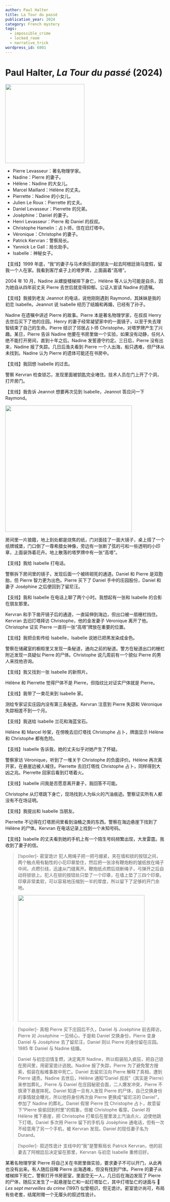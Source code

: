 ```yaml
---
author: Paul Halter
title: La Tour du passé
publication_year: 2024
category: French mystery
tags:
  - impossible_crime
  - locked_room
  - narrative_trick
wordpress_id: 6801
---
```


# Paul Halter, <i>La Tour du passé</i> (2024)

<img src=images/2024_cover.jpg width=250/>

* Pierre Levasseur：著名物理学家。
* Nadine：Pierre 的妻子。
* Hélène：Nadine 的大女儿。
* Marcel Maillard：Hélène 的丈夫。
* Pierrette：Nadine 的小女儿。
* Julien Le Roux：Pierrette 的丈夫。
* Daniel Levasseur：Pierrette 的兄弟。
* Joséphine：Daniel 的妻子。
* Henri Levasseur：Pierre 和 Daniel 的叔叔。
* Christophe Hamelin：占卜师，住在旧灯塔中。
* Véronique：Christophe 的妻子。
* Patrick Kervran：警察局长。
* Yannick Le Gall：局长助手。
* Isabelle：神秘女子。

【支线】1999 年底，“我”的妻子与马术俱乐部的朋友一起去阿根廷骑马度假，留我一个人在家。我看到客厅桌子上的塔罗牌，上面画着“高塔”。

2004 年 10 月，Nadine 从螺旋楼梯摔下身亡，Hélène 等人认为可能是自杀，因为她自从四年前丈夫 Pierre 去世后就变得抑郁。公证人宣读 Nadine 的遗嘱。

【支线】我接到老友 Jeannot 的电话，说他刚刚遇到 Raymond，其妹妹是我的初恋 Isabelle。Jeannot 说 Isabelle 经历了结婚和再婚，已经有了孙子。

Nadine 在遗嘱中讲述 Pierre 的故事。Pierre 本是著名物理学家，在叔叔 Henry 去世后买下了他的庄园。Henry 的妻子经常凝望家中的一面镜子，以至于失去理智结束了自己的生命。Pierre 结识了邻居占卜师 Christophe，对塔罗牌产生了兴趣。某日，Pierre 告诉 Nadine 他要在书房里做一个实验，如果没有动静，任何人绝不能打开房间，直到十年之后。Nadine 发誓遵守约定。三日后，Pierre 没有出来，Nadine 报了失踪。几日后渔夫看到 Pierre 一个人出海，船只遇难，但尸体从未找到。Nadine 认为 Pierre 的遗体可能还在书房中。

【支线】我回想 Isabelle 的过去。

警察 Kervran 检查锁芯，发现里面被钥匙完全堵住。技术人员在门上开了个洞，打开房门。

【支线】我告诉 Jeannot 想要再次见到 Isabelle，Jeannot 答应问一下 Raymond。

<img src=images/2024_room.jpg width=400/>

房间里一片狼籍，地上到处都是烧焦的纸，门对面挂了一面大镜子，桌上搭了一个纸牌城堡，门口倒了一尊希腊女神像，旁边有一张断了弦的弓和一些透明的小印章，上面装饰着花卉。地上散落的塔罗牌中有一张“高塔”。

【支线】我给 Isabelle 打电话。

警察拆下房间里的镜子，发现后面一个被砖砌死的通道。Daniel 和 Pierre 是双胞胎，但 Pierre 智力更为出色。Pierre 买下了 Daniel 手中的庄园股份，Daniel 和妻子 Joséphine 之后便回到了留尼汪。

【支线】我和 Isabelle 在电话上聊了两个小时。我想起有一张和 Isabelle 的合影在朋友那里。

Kervran 和手下凿开镜子后的通道，一直延伸到海边，但出口被一扇栅栏挡住。Kervran 去旧灯塔拜访 Christophe，他的金发妻子 Véronique 离开了他。Christophe 证实 Pierre 一直将一张“高塔”牌放在重要的位置。

【支线】我把合影传给 Isabelle，Isabelle 说她已把黑发染成金色。

警察在储藏室的橱柜里又发现一条秘道，通向之前的秘道。警方在秘道出口的栅栏附近发现一具疑似 Pierre 的尸体。Christophe 说几周前有一个貌似 Pierre 的男人来找他咨询。

【支线】我又找到一张 Isabelle 的新照片。

Hélène 和 Pierrette 觉得尸体不是 Pierre，但指纹比对证实尸体就是 Pierre。

【支线】我带了一束花来到 Isabelle 家。

测绘专家证实庄园内没有第三条秘道。Kervran 注意到 Pierre 失踪和 Véronique 失踪相差不到一个月。

【支线】我送给 Isabelle 兰花和海蓝宝石。

Hélène 和 Marcel 吵架，在傍晚去旧灯塔找 Christophe 占卜，牌面显示 Hélène 和 Christophe 都有危险。

【支线】Isabelle 告诉我，她的丈夫似乎对她产生了怀疑。

警察家访 Véronique，听到了一堆关于 Christophe 的负面评价。Hélène 再次离开家，在悬崖边被人喊住。Pierrette 去旧灯塔找 Christophe 占卜，同样得到大凶之兆。Pierrette 回家后看到灯塔着火。

【支线】Isabelle 问我是否愿意离开妻子，我回答不可能。

Christophe 从灯塔跳下身亡，现场找到人为纵火的汽油痕迹。警察证实所有人都没有不在场证明。

【支线】我提出和 Isabelle 当朋友。

Pierrette 不记得在灯塔房间里看到油桶之类的东西。警察在海边悬崖下找到了 Hélène 的尸体。Kervran 在电话记录上找到一个未知号码。

【支线】Isabelle 的丈夫看到她的手机上有一个陌生号码频繁出现，大发雷霆。我收到了妻子的信。

> [!spoiler]- 密室诡计
> 犯人用绳子把一把弓绷紧，夹在墙和锁的按钮之间，两个触点用有黏性的小花印章垫住，然后把一张涂有鞭炮粉的皱纸放在绳子中间，点燃引线，迅速从门缝离开。鞭炮纸点燃后烧断绳子，弓弹开之后自动将锁锁上。犯人在锁的按钮处只垫了一个印章，在墙上垫了三四个印章。印章非常柔软，可以容易地压缩到一半的厚度，所以留下了足够的开门余地。

> <img src=images/2024_trick.jpg width=400/>

> [!spoiler]- 真相
> Pierre 买下庄园后不久，Daniel 与 Joséphine 前去拜访，Pierre 对 Joséphine 一见倾心，于是和 Daniel 交换身份，Pierre 变身 Daniel 与 Joséphine 去了留尼汪，Daniel 则以 Pierre 的身份留在庄园。1985 年 Daniel 与 Nadine 结婚。

> Daniel 与初恋旧情复燃，决定离开 Nadine，所以假装陷入疯狂，把自己锁在房间里，用密室诡计逃脱。Nadine 报了失踪，Pierre 为了避免警方搜索，假装在船难事故中死亡。Daniel 去留尼汪向 Pierre 解释了真相，遭到 Pierre 谴责。Nadine 去世后，Hélène 通知“Daniel 叔叔”（其实是 Pierre）来参加葬礼，Pierre 与 Daniel 在庄园秘密会面，二人爆发冲突，Pierre 不慎滑下悬崖摔死。Daniel 知道一旦有人发现 Pierre 的尸体，自己交换身份的事情就会曝光，所以他将身份再次由 Pierre 更换成“留尼汪的 Daniel”，参加了 Nadine 的葬礼。Daniel 假冒 Pierre 找 Christophe 占卜，故意留下“Pierre 偷偷回到村里”的假象，但被 Christophe 看穿。Daniel 将 Hélène 推下悬崖，把 Christophe 打晕后在屋里泼上汽油点火，迫使他跳下灯塔。Daniel 多次用 Pierre 留下的手机与 Joséphine 通电话，但有一次不经意用了另一个手机，被 Kervran 发现。Daniel 的现任妻子名为 Durand。

> [!spoiler]- 叙述性诡计
> 支线中的“我”是警察局长 Patrick Kervran，他的前妻去了阿根廷后决定留在那里，Kervran 与初恋 Isabelle 重修旧好。

某著名物理学家 Pierre 将自己关在书房里做实验，要求妻子不可以开门，从此再也没有出来。有人随后目睹 Pierre 出海遇难，但没有找到尸体。Pierre 的妻子从楼梯摔下死亡，警察打开书房密室，里面空无一人，几日后在海边发现了 Pierre 的尸体，随后又发生了一起悬崖坠亡和一起灯塔坠亡，其中灯塔坠亡的谜面与 📖 <i>Les sept merveilles du crime</i> (1997) 似曾相识，但无诡计。密室诡计尚可，布局有些老套，结尾附赠一个无厘头的叙述性诡计。